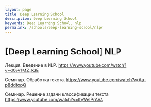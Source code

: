 ```yaml
---
layout: page
title: Deep Learning School
description: Deep Learning School
keywords: Deep Learning School, nlp
permalink: /schools/deep-learning-school/nlp/
---
```


# [Deep Learning School] NLP

Лекция. Введение в NLP.
https://www.youtube.com/watch?v=d0oV1MZ_KdE

Семинар. Обработка текста.
https://www.youtube.com/watch?v=Aa-p8ddbxpQ

Семинар. Решение задачи классификации текста
https://www.youtube.com/watch?v=ltyWeIPrAVA
